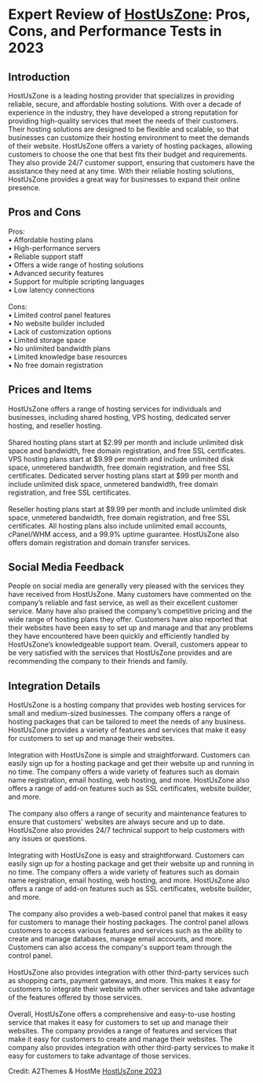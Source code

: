 <h1>Expert Review of <a href="https://a2themes.com/hostuszone-reviews">HostUsZone</a>: Pros, Cons, and Performance Tests in 2023</h1>
<h2>Introduction</h2>
HostUsZone is a leading hosting provider that specializes in providing reliable, secure, and affordable hosting solutions. With over a decade of experience in the industry, they have developed a strong reputation for providing high-quality services that meet the needs of their customers. Their hosting solutions are designed to be flexible and scalable, so that businesses can customize their hosting environment to meet the demands of their website. HostUsZone offers a variety of hosting packages, allowing customers to choose the one that best fits their budget and requirements. They also provide 24/7 customer support, ensuring that customers have the assistance they need at any time. With their reliable hosting solutions, HostUsZone provides a great way for businesses to expand their online presence.
<h2>Pros and Cons</h2>
Pros: <br>• Affordable hosting plans <br>• High-performance servers <br>• Reliable support staff<br>• Offers a wide range of hosting solutions <br>• Advanced security features<br>• Support for multiple scripting languages <br>• Low latency connections <br><br>Cons: <br>• Limited control panel features <br>• No website builder included <br>• Lack of customization options <br>• Limited storage space <br>• No unlimited bandwidth plans <br>• Limited knowledge base resources <br>• No free domain registration
<h2>Prices and Items</h2>
HostUsZone offers a range of hosting services for individuals and businesses, including shared hosting, VPS hosting, dedicated server hosting, and reseller hosting. <br><br>Shared hosting plans start at $2.99 per month and include unlimited disk space and bandwidth, free domain registration, and free SSL certificates. VPS hosting plans start at $9.99 per month and include unlimited disk space, unmetered bandwidth, free domain registration, and free SSL certificates. Dedicated server hosting plans start at $99 per month and include unlimited disk space, unmetered bandwidth, free domain registration, and free SSL certificates. <br><br>Reseller hosting plans start at $9.99 per month and include unlimited disk space, unmetered bandwidth, free domain registration, and free SSL certificates. All hosting plans also include unlimited email accounts, cPanel/WHM access, and a 99.9% uptime guarantee. HostUsZone also offers domain registration and domain transfer services.
<h2>Social Media Feedback</h2>
People on social media are generally very pleased with the services they have received from HostUsZone. Many customers have commented on the company’s reliable and fast service, as well as their excellent customer service. Many have also praised the company’s competitive pricing and the wide range of hosting plans they offer. Customers have also reported that their websites have been easy to set up and manage and that any problems they have encountered have been quickly and efficiently handled by HostUsZone’s knowledgeable support team. Overall, customers appear to be very satisfied with the services that HostUsZone provides and are recommending the company to their friends and family.
<h2>Integration Details</h2>
HostUsZone is a hosting company that provides web hosting services for small and medium-sized businesses. The company offers a range of hosting packages that can be tailored to meet the needs of any business. HostUsZone provides a variety of features and services that make it easy for customers to set up and manage their websites.<br><br>Integration with HostUsZone is simple and straightforward. Customers can easily sign up for a hosting package and get their website up and running in no time. The company offers a wide variety of features such as domain name registration, email hosting, web hosting, and more. HostUsZone also offers a range of add-on features such as SSL certificates, website builder, and more.<br><br>The company also offers a range of security and maintenance features to ensure that customers' websites are always secure and up to date. HostUsZone also provides 24/7 technical support to help customers with any issues or questions.<br><br>Integrating with HostUsZone is easy and straightforward. Customers can easily sign up for a hosting package and get their website up and running in no time. The company offers a wide variety of features such as domain name registration, email hosting, web hosting, and more. HostUsZone also offers a range of add-on features such as SSL certificates, website builder, and more.<br><br>The company also provides a web-based control panel that makes it easy for customers to manage their hosting packages. The control panel allows customers to access various features and services such as the ability to create and manage databases, manage email accounts, and more. Customers can also access the company's support team through the control panel.<br><br>HostUsZone also provides integration with other third-party services such as shopping carts, payment gateways, and more. This makes it easy for customers to integrate their website with other services and take advantage of the features offered by those services.<br><br>Overall, HostUsZone offers a comprehensive and easy-to-use hosting service that makes it easy for customers to set up and manage their websites. The company provides a range of features and services that make it easy for customers to create and manage their websites. The company also provides integration with other third-party services to make it easy for customers to take advantage of those services.
<p>Credit: A2Themes & HostMe <a href="https://a2themes.com/hostuszone-reviews">HostUsZone 2023</a></p>